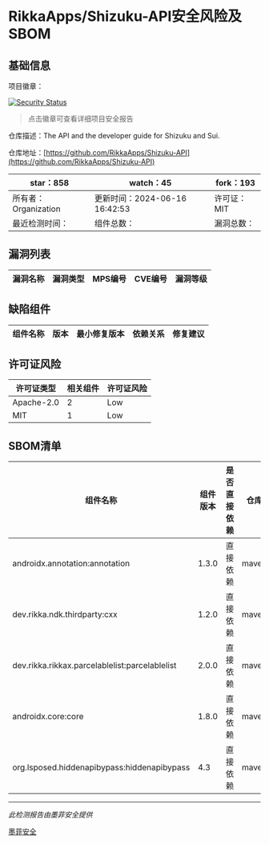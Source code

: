 # RikkaApps/Shizuku-API安全风险及SBOM

## 基础信息

项目徽章：

[![Security Status](https://www.murphysec.com/platform3/v31/badge/1807482870201888768.svg)](https://www.murphysec.com/console/report/1767251058905079808/1807482870201888768)

> 点击徽章可查看详细项目安全报告

仓库描述：The API and the developer guide for Shizuku and Sui.

仓库地址：[https://github.com/RikkaApps/Shizuku-API](https://github.com/RikkaApps/Shizuku-API)

| star：858 | watch：45 | fork：193 |
| ----------- | -------------- | ------------ |
| 所有者：Organization | 更新时间：2024-06-16 16:42:53 | 许可证：MIT |
| 最近检测时间： | 组件总数： | 漏洞总数： |




## 漏洞列表

| 漏洞名称 | 漏洞类型 | MPS编号 | CVE编号 | 漏洞等级 |
| ------- | ------ | ------- | ------ | ----- |





## 缺陷组件

| 组件名称 | 版本 | 最小修复版本 | 依赖关系 | 修复建议 |
| -------- | ---- | ------------ | -------- | -------- |





## 许可证风险

| 许可证类型 | 相关组件 | 许可证风险 |
| ---------- | -------- | ---------- |
|Apache-2.0|2|Low|
|MIT|1|Low|




## SBOM清单

| 组件名称 | 组件版本 | 是否直接依赖 | 仓库 |
| -------- | -------- | ------------ | ---- |
|androidx.annotation:annotation|1.3.0|直接依赖|maven|
|dev.rikka.ndk.thirdparty:cxx|1.2.0|直接依赖|maven|
|dev.rikka.rikkax.parcelablelist:parcelablelist|2.0.0|直接依赖|maven|
|androidx.core:core|1.8.0|直接依赖|maven|
|org.lsposed.hiddenapibypass:hiddenapibypass|4.3|直接依赖|maven|


------

*此检测报告由墨菲安全提供*

[墨菲安全](www.murphysec.com)